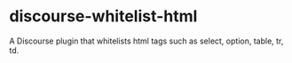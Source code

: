 # discourse-whitelist-html
A Discourse plugin that whitelists html tags such as select, option, table, tr, td.
